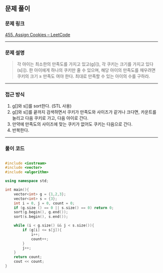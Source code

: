 ##  문제 풀이

###  문제 링크  
[455. Assign Cookies – LeetCode](https://leetcode.com/problems/assign-cookies/)

---

###  문제 설명  
> 각 아이는 최소한의 만족도를 가지고 있고(g[i]), 각 쿠키는 크기를 가지고 있다(s[i]). 한 아이에게 하나의 쿠키만 줄 수 있으며, 해당 아이의 만족도를 채우려면 쿠키의 크기 ≥ 만족도 여야 한다. 최대로 만족할 수 있는 아이의 수를 구하라.

---

###  접근 방식  
1. g[]와 s[]를 sort한다. (STL 사용)
2. g[]와 s[]를 끝까지 검색하면서 쿠키가 만족도와 사이즈가 같거나 크다면, 카운트를 늘리고 다음 쿠키로 가고, 다음 아이로 간다.
3. 만약에 만족도의 사이즈에 맞는 쿠키가 없어도 쿠키는 다음으로 간다.
4. 반복한다. 
---

### 풀이 코드

```cpp

#include <iostream>
#include <vector>
#include <algorithm>

using namespace std;

int main(){
    vector<int> g = {1,2,3};
    vector<int> s = {3};
    int i = 0, j = 0, count = 0;
    if (g.size () == 0 || s.size() == 0) return 0;
    sort(g.begin(), g.end());
    sort(s.begin(), s.end());

    while (i < g.size() && j < s.size()){
        if (g[i] <= s[j]){
            i++;
            count++;
        }
        j++;
    }
    return count;
    cout << count;
}
```

